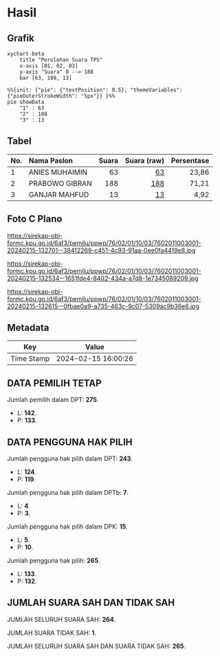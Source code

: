 # Hasil

## Grafik

```mermaid
xychart-beta
    title "Perolehan Suara TPS"
    x-axis [01, 02, 03]
    y-axis "Suara" 0 --> 188
    bar [63, 188, 13]
```

```mermaid
%%{init: {"pie": {"textPosition": 0.5}, "themeVariables": {"pieOuterStrokeWidth": "5px"}} }%%
pie showData
    "1" : 63
    "2" : 188
    "3" : 13
```

## Tabel

| No. | Nama Paslon    | Suara | Suara (raw) | Persentase |
|:--- |:-------------- | -----:| -----------:| ----------:|
| 1   | ANIES MUHAIMIN | 63    | [63][p-1]   | 23,86      |
| 2   | PRABOWO GIBRAN | 188   | [188][p-2]  | 71,21      |
| 3   | GANJAR MAHFUD  | 13    | [13][p-3]   | 4,92       |


[p-1]: https://github.com/gigit-pemilu/pemilu-2024-76-sulawesi-barat/blob/main/pilpres/hitung-suara/sub/76-sulawesi-barat/sub/02-mamuju/sub/01-mamuju/sub/1003-mamunyu/sub/001-tps/sub/paslon-1.txt
[p-2]: https://github.com/gigit-pemilu/pemilu-2024-76-sulawesi-barat/blob/main/pilpres/hitung-suara/sub/76-sulawesi-barat/sub/02-mamuju/sub/01-mamuju/sub/1003-mamunyu/sub/001-tps/sub/paslon-2.txt
[p-3]: https://github.com/gigit-pemilu/pemilu-2024-76-sulawesi-barat/blob/main/pilpres/hitung-suara/sub/76-sulawesi-barat/sub/02-mamuju/sub/01-mamuju/sub/1003-mamunyu/sub/001-tps/sub/paslon-3.txt

## Foto C Plano

https://sirekap-obj-formc.kpu.go.id/6af3/pemilu/ppwp/76/02/01/10/03/7602011003001-20240215-132701--38412269-c451-4c93-91aa-0ee0fa4419e8.jpg

https://sirekap-obj-formc.kpu.go.id/6af3/pemilu/ppwp/76/02/01/10/03/7602011003001-20240215-132534--1651fde4-8402-434a-a7d8-1e7345089209.jpg

https://sirekap-obj-formc.kpu.go.id/6af3/pemilu/ppwp/76/02/01/10/03/7602011003001-20240215-132615--0fbae0a9-a735-463c-9c07-5309ac9b36e6.jpg


## Metadata

| Key        | Value               |
| ---------- | ------------------- |
| Time Stamp | 2024-02-15 16:00:26 |


## DATA PEMILIH TETAP

Jumlah pemilih dalam DPT: **275**.
 * L: **142**.
 * P: **133**.

## DATA PENGGUNA HAK PILIH

Jumlah pengguna hak pilih dalam DPT: **243**.
 * L: **124**.
 * P: **119**.

Jumlah pengguna hak pilih dalam DPTb: **7**.
 * L: **4**.
 * P: **3**.

Jumlah pengguna hak pilih dalam DPK: **15**.
 * L: **5**.
 * P: **10**.

Jumlah pengguna hak pilih: **265**.
 * L: **133**.
 * P: **132**.

## JUMLAH SUARA SAH DAN TIDAK SAH

JUMLAH SELURUH SUARA SAH: **264**.

JUMLAH SUARA TIDAK SAH: **1**.

JUMLAH SELURUH SUARA SAH DAN SUARA TIDAK SAH: **265**.


